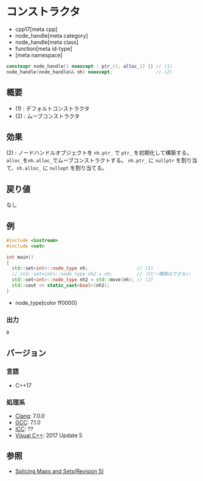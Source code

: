 # コンストラクタ
* cpp17[meta cpp]
* node_handle[meta category]
* node_handle[meta class]
* function[meta id-type]
* [meta namespace]

```cpp
constexpr node_handle() noexcept : ptr_(), alloc_() {} // (1)
node_handle(node_handle&& nh) noexcept;                // (2)
```

## 概要
- (1) : デフォルトコンストラクタ
- (2) : ムーブコンストラクタ

## 効果
(2) : ノードハンドルオブジェクトを `nh.ptr_` で `ptr_` を初期化して構築する。`alloc_`を`nh.alloc_`でムーブコンストラクトする。
`nh.ptr_` に `nullptr` を割り当て、`nh.alloc_` に `nullopt` を割り当てる。


## 戻り値
なし


## 例
```cpp example
#include <iostream>
#include <set>

int main()
{
  std::set<int>::node_type nh;                  // (1)
  // std::set<int>::node_type nh2 = nh;         // コピー構築はできない
  std::set<int>::node_type nh2 = std::move(nh); // (2)
  std::cout << static_cast<bool>(nh2);
}
```
* node_type[color ff0000]


### 出力
```
0
```

## バージョン
### 言語
- C++17

### 処理系
- [Clang](/implementation.md#clang): 7.0.0
- [GCC](/implementation.md#gcc): 7.1.0
- [ICC](/implementation.md#icc): ??
- [Visual C++](/implementation.md#visual_cpp): 2017 Update 5


## 参照
- [Splicing Maps and Sets(Revision 5)](http://www.open-std.org/jtc1/sc22/wg21/docs/papers/2016/p0083r3.pdf)
